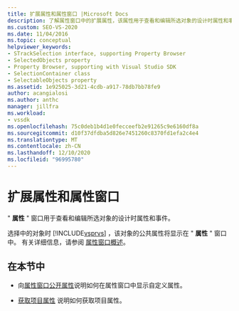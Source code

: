 ```yaml
---
title: 扩展属性和属性窗口 |Microsoft Docs
description: 了解属性窗口中的扩展属性，该属性用于查看和编辑所选对象的设计时属性和事件。
ms.custom: SEO-VS-2020
ms.date: 11/04/2016
ms.topic: conceptual
helpviewer_keywords:
- STrackSelection interface, supporting Property Browser
- SelectedObjects property
- Property Browser, supporting with Visual Studio SDK
- SelectionContainer class
- SelectableObjects property
ms.assetid: 1e925025-3d21-4cdb-a917-78db7bb78fe9
author: acangialosi
ms.author: anthc
manager: jillfra
ms.workload:
- vssdk
ms.openlocfilehash: 75c0deb1b4d1e0fecceefb2e91265c9e6160df8a
ms.sourcegitcommit: d10f37dfdba5d826e7451260c8370fd1efa2c4e4
ms.translationtype: MT
ms.contentlocale: zh-CN
ms.lasthandoff: 12/10/2020
ms.locfileid: "96995780"
---
```

# <a name="extend-properties-and-the-property-window"></a>扩展属性和属性窗口
" **属性** " 窗口用于查看和编辑所选对象的设计时属性和事件。

 选择中的对象时 [!INCLUDE[vsprvs](../code-quality/includes/vsprvs_md.md)] ，该对象的公共属性将显示在 " **属性** " 窗口中。 有关详细信息，请参阅 [属性窗口概述](../extensibility/internals/properties-window-overview.md)。

## <a name="in-this-section"></a>在本节中
- 向[属性窗口公开属性](../extensibility/exposing-properties-to-the-properties-window.md)说明如何在属性窗口中显示自定义属性。

- [获取项目属性](../extensibility/getting-project-properties.md) 说明如何获取项目属性。
